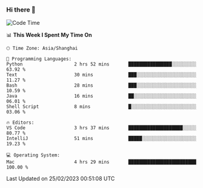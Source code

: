 ### Hi there 👋


<!--START_SECTION:waka-->
![Code Time](http://img.shields.io/badge/Code%20Time-1%2C013%20hrs%2015%20mins-blue)

📊 **This Week I Spent My Time On** 

```text
🕑︎ Time Zone: Asia/Shanghai

💬 Programming Languages: 
Python                   2 hrs 52 mins       ████████████████░░░░░░░░░   63.92 % 
Text                     30 mins             ███░░░░░░░░░░░░░░░░░░░░░░   11.27 % 
Bash                     28 mins             ███░░░░░░░░░░░░░░░░░░░░░░   10.59 % 
Java                     16 mins             ██░░░░░░░░░░░░░░░░░░░░░░░   06.01 % 
Shell Script             8 mins              █░░░░░░░░░░░░░░░░░░░░░░░░   03.06 % 

🔥 Editors: 
VS Code                  3 hrs 37 mins       ████████████████████░░░░░   80.77 % 
IntelliJ                 51 mins             █████░░░░░░░░░░░░░░░░░░░░   19.23 % 

💻 Operating System: 
Mac                      4 hrs 29 mins       █████████████████████████   100.00 % 
```


 Last Updated on 25/02/2023 00:51:08 UTC
<!--END_SECTION:waka-->

<!--
**SillyPasty/SillyPasty** is a ✨ _special_ ✨ repository because its `README.md` (this file) appears on your GitHub profile.

Here are some ideas to get you started:

- 🔭 I’m currently working on ...
- 🌱 I’m currently learning ...
- 👯 I’m looking to collaborate on ...
- 🤔 I’m looking for help with ...
- 💬 Ask me about ...
- 📫 How to reach me: ...
- 😄 Pronouns: ...
- ⚡ Fun fact: ...
-->


